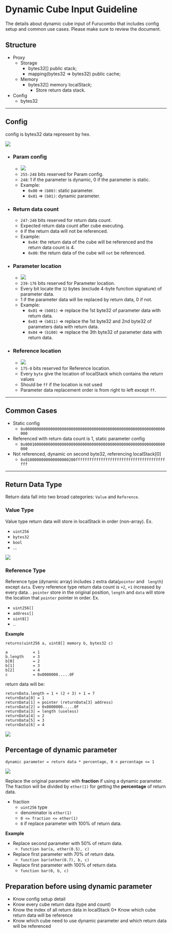 # Dynamic Cube Input Guideline

The details about dynamic cube input of Furucombo that includes config setup and common use cases. Please make sure to review the document.

## Structure
* Proxy
    * Storage
        * bytes32[] public stack;
        * mapping(bytes32 => bytes32) public cache;
    * Memory
        * bytes32[] memory localStack;
            * Store return data stack.
* Config
    * bytes32
---

## Config

config is bytes32 data represent by hex.

![](images/config.png)


- ### Param config
    -  ![](images/param_config.png)
    - `255-248` bits reserved for Param config.
    - `248`: 1 if the parameter is dynamic, 0 if the parameter is static.
    - Example:
        - `0x00` => `(b00)`: static parameter.
        - `0x01` => `(b01)`: dynamic parameter.


- ### Return data count
    - `247-240` bits reserved for return data count.
    - Expected return data count after cube executing.
    - `0` if the return data will not be referenced.
    - Example:
        - `0x04`:  the return data of the cube will be referenced and the return data count is 4.
        - `0x00`:  the return data of the cube will `not` be referenced.

- ### Parameter location
    - ![](images/parameter_config.png)
    - `239-176` bits reserved for Parameter location.
    - Every bit locate the `32` bytes (exclude 4-byte function signature) of parameter data.
    - 1 if the parameter data will be replaced by return data, 0 if not.
    - Example:
        - `0x01` => `(b001)` => replace the 1st byte32 of parameter data with return data.
        - `0x03` => `(b011)` => replace the 1st byte32 and 2nd byte32 of parameters data with return data.
        - `0x04` => `(b100)` => replace the 3th byte32 of parameter data with return data.

- ### Reference location
    - ![](images/reference_config.png)
    -  `175-0` bits reserved for Reference location.
    - Every `byte` give the location of localStack which contains the return values
    - Should be `ff` if the location is not used
    - Parameter data replacement order is from right to left except `ff`.

---

## Common Cases

- Static config
  - `0x0000000000000000000000000000000000000000000000000000000000000000`
- Referenced with return data count is 1, static parameter config
  - `0x0001000000000000000000000000000000000000000000000000000000000000`
- Not referenced, dynamic on second byte32, referencing localStack[0]
  - `0x0100000000000000000200ffffffffffffffffffffffffffffffffffffffffff`

---

## Return Data Type
Return data fall into two broad categories: `Value` and `Reference`.

### Value Type

Value type return data will store in localStack in order (non-array).
Ex.
  - `uint256`
  - `bytes32`
  - `bool`
  - ...


![](images/value_type.png)

### Reference Type

Reference type (dynamic array) includes `2` extra data(`pointer` and ` length`) except `data`. Every reference type return data count is `+2`, `+1` increased by every data. . `pointer` store in the original position, `length` and `data` will store the location that `pointer` pointer in order.
Ex.
  - `uint256[]`
  - `address[]`
  - `uint8[]`
  - ..

**Example**

`returns(uint256 a, uint8[] memory b, bytes32 c)`
```
a           = 1
b.length    = 3
b[0]        = 2
b[1]        = 3
b[2]        = 4
c           = 0x0000000.....0F
```
return data will be:

```
returnData.length = 1 + (2 + 3) + 1 = 7
returnData[0] = 1
returnData[1] = pointer (returnData[3] address)
returnData[2] = 0x0000000.....0F
returnData[3] = length (useless)
returnData[4] = 2
returnData[5] = 3
returnData[6] = 4
```
![](images/dynamic_array.png)
## Percentage of dynamic parameter
`dynamic parameter = return data * percentage, 0 < percentage <= 1`

![](images/percentage.png)


Replace the original parameter with **fraction** if using a dynamic parameter. The fraction will be divided by `ether(1)` for getting the **percentage** of return data.
* fraction
    * `uint256` type
    * denominator is `ether(1)`
    * `0 <= fraction <= ether(1)`
    * `0` if replace parameter with 100% of return data.



**Example**
* Replace second parameter with 50% of return data.
    * `function bar(a, ether(0.5), c)`
* Replace first parameter with 70% of return data.
    * `function bar(ether(0.7), b, c)`
* Replace first parameter with 100% of return data.
    * `function bar(0, b, c)`



## Preparation before using dynamic parameter
* Know config setup detail
* Know every cube return data (type and count)
* Know the index of all return data in localStack
0* Know which cube return data will be reference
* Know which cube need to use dynamic parameter and which return data will be referenced
